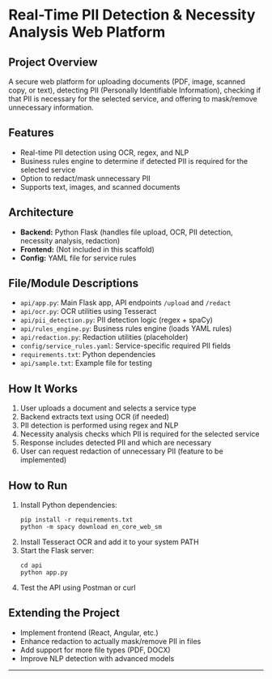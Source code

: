 # Real-Time PII Detection & Necessity Analysis Web Platform

## Project Overview

A secure web platform for uploading documents (PDF, image, scanned copy, or text), detecting PII (Personally Identifiable Information), checking if that PII is necessary for the selected service, and offering to mask/remove unnecessary information.

## Features

- Real-time PII detection using OCR, regex, and NLP
- Business rules engine to determine if detected PII is required for the selected service
- Option to redact/mask unnecessary PII
- Supports text, images, and scanned documents

## Architecture

- **Backend:** Python Flask (handles file upload, OCR, PII detection, necessity analysis, redaction)
- **Frontend:** (Not included in this scaffold)
- **Config:** YAML file for service rules

## File/Module Descriptions

- `api/app.py`: Main Flask app, API endpoints `/upload` and `/redact`
- `api/ocr.py`: OCR utilities using Tesseract
- `api/pii_detection.py`: PII detection logic (regex + spaCy)
- `api/rules_engine.py`: Business rules engine (loads YAML rules)
- `api/redaction.py`: Redaction utilities (placeholder)
- `config/service_rules.yaml`: Service-specific required PII fields
- `requirements.txt`: Python dependencies
- `api/sample.txt`: Example file for testing

## How It Works

1. User uploads a document and selects a service type
2. Backend extracts text using OCR (if needed)
3. PII detection is performed using regex and NLP
4. Necessity analysis checks which PII is required for the selected service
5. Response includes detected PII and which are necessary
6. User can request redaction of unnecessary PII (feature to be implemented)

## How to Run

1. Install Python dependencies:
   ```
   pip install -r requirements.txt
   python -m spacy download en_core_web_sm
   ```
2. Install Tesseract OCR and add it to your system PATH
3. Start the Flask server:
   ```
   cd api
   python app.py
   ```
4. Test the API using Postman or curl

## Extending the Project

- Implement frontend (React, Angular, etc.)
- Enhance redaction to actually mask/remove PII in files
- Add support for more file types (PDF, DOCX)
- Improve NLP detection with advanced models

---
